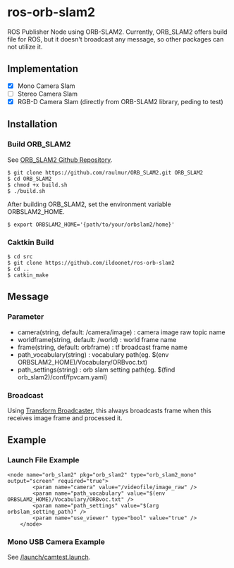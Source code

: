 # ros-orb-slam2

ROS Publisher Node using ORB-SLAM2.
Currently, ORB_SLAM2 offers build file for ROS, but it doesn't broadcast any message, so other packages can not utilize it.

## Implementation

- [X] Mono Camera Slam
- [ ] Stereo Camera Slam
- [X] RGB-D Camera Slam (directly from ORB-SLAM2 library, peding to test)

## Installation

### Build ORB_SLAM2

See [ORB_SLAM2 Github Repository](https://github.com/raulmur/ORB_SLAM2).

```
$ git clone https://github.com/raulmur/ORB_SLAM2.git ORB_SLAM2
$ cd ORB_SLAM2
$ chmod +x build.sh
$ ./build.sh
```

After building ORB_SLAM2, set the environment variable ORBSLAM2_HOME.

```
$ export ORBSLAM2_HOME='{path/to/your/orbslam2/home}'
```

### Caktkin Build 

```
$ cd src
$ git clone https://github.com/ildoonet/ros-orb-slam2
$ cd ..
$ catkin_make
```

## Message

### Parameter

+ camera(string, default: /camera/image) : camera image raw topic name
+ worldframe(string, default: /world) : world frame name
+ frame(string, default: orbframe) : tf broadcast frame name
+ path_vocabulary(string) : vocabulary path(eg. $(env ORBSLAM2_HOME)/Vocabulary/ORBvoc.txt)
+ path_settings(string) : orb slam setting path(eg. $(find orb_slam2)/conf/fpvcam.yaml)

### Broadcast

Using [Transform Broadcaster](http://wiki.ros.org/tf), this always broadcasts frame when this receives image frame and processed it.

## Example

### Launch File Example

```
<node name="orb_slam2" pkg="orb_slam2" type="orb_slam2_mono" output="screen" required="true">
        <param name="camera" value="/videofile/image_raw" />
        <param name="path_vocabulary" value="$(env ORBSLAM2_HOME)/Vocabulary/ORBvoc.txt" />
        <param name="path_settings" value="$(arg orbslam_setting_path)" />
        <param name="use_viewer" type="bool" value="true" />
    </node>
```

### Mono USB Camera Example

See [/launch/camtest.launch](https://github.com/ildoonet/ros-orb-slam2/blob/master/launch/camtest.launch).
